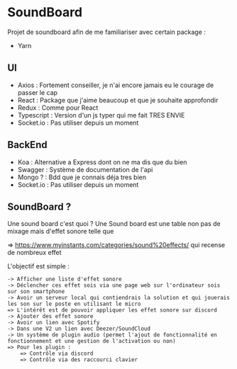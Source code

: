 # SoundBoard

Projet de soundboard afin de me familiariser avec certain package :

- Yarn

## UI

- Axios : Fortement conseiller, je n'ai encore jamais eu le courage de passer le cap
- React : Package que j'aime beaucoup et que je souhaite approfondir
- Redux : Comme pour React
- Typescript : Version d'un js typer qui me fait TRES ENVIE
- Socket.io : Pas utiliser depuis un moment

## BackEnd

- Koa : Alternative a Express dont on ne ma dis que du bien
- Swagger : Système de documentation de l'api
- Mongo ? : Bdd que je connais déja tres bien
- Socket.io : Pas utiliser depuis un moment

## SoundBoard ?

Une sound board c'est quoi ? Une Sound board est une table non pas de mixage mais d'effet sonore telle que

=> <https://www.myinstants.com/categories/sound%20effects/> qui recense de nombreux effet

L'objectif est simple :

    -> Afficher une liste d'effet sonore
    -> Déclencher ces effet sois via une page web sur l'ordinateur sois sur son smartphone
    -> Avoir un serveur local qui contiendrais la solution et qui jouerais les son sur le poste en utilisant le micro
    => L'intérêt est de pouvoir appliquer les effet sonore sur discord
    -> Ajouter des effet sonore
    -> Avoir un lien avec Spotify
    -> Dans une V2 un lien avec Deezer/SoundCloud
    -> Un système de plugin audio (permet l'ajout de fonctionnalité en fonctionnement et une gestion de l'activation ou non)
    => Pour les plugin :
        => Contrôle via discord
        => Contrôle via des raccourci clavier
